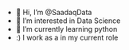 - 👋 Hi, I’m @SaadaqData
- 👀 I’m interested in Data Science
- 🌱 I’m currently learning python
- :) I work as a  in my current role

<!---
SaadaqData/SaadaqData is a ✨ special ✨ repository because its `README.md` (this file) appears on your GitHub profile.
You can click the Preview link to take a look at your changes.
--->
